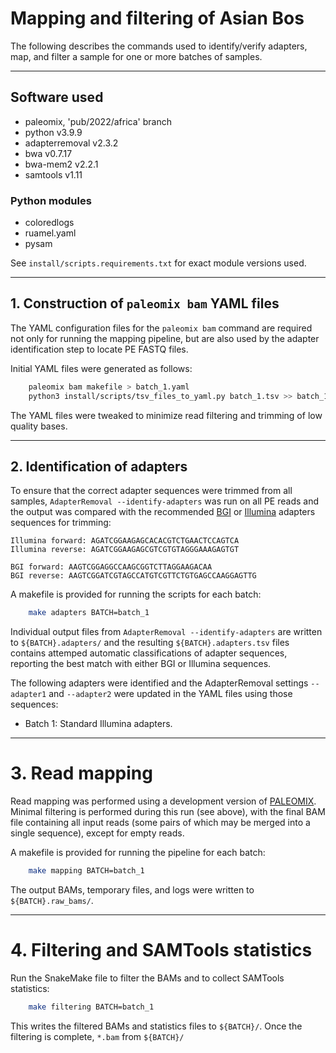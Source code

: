 # Mapping and filtering of Asian Bos

The following describes the commands used to identify/verify adapters, map, and filter a sample for one or more batches of samples.

----------------------------------------------------------------------------------------

## Software used

 * paleomix, 'pub/2022/africa' branch
 * python v3.9.9
 * adapterremoval v2.3.2
 * bwa v0.7.17
 * bwa-mem2 v2.2.1
 * samtools v1.11

### Python modules

 * coloredlogs
 * ruamel.yaml
 * pysam

 See `install/scripts.requirements.txt` for exact module versions used.

----------------------------------------------------------------------------------------

## 1. Construction of `paleomix bam` YAML files

The YAML configuration files for the `paleomix bam` command are required not only for running the mapping pipeline, but are also used by the adapter identification step to locate PE FASTQ files. 

Initial YAML files were generated as follows:

```bash
    paleomix bam makefile > batch_1.yaml
    python3 install/scripts/tsv_files_to_yaml.py batch_1.tsv >> batch_1.yaml
```

The YAML files were tweaked to minimize read filtering and trimming of low quality bases.

----------------------------------------------------------------------------------------

## 2. Identification of adapters

To ensure that the correct adapter sequences were trimmed from all samples, `AdapterRemoval --identify-adapters` was run on all PE reads and the output was compared with the recommended [BGI](https://en.mgi-tech.com/Download/download_file/id/71) or [Illumina](https://emea.support.illumina.com/bulletins/2016/12/what-sequences-do-i-use-for-adapter-trimming.html) adapters sequences for trimming:

    Illumina forward: AGATCGGAAGAGCACACGTCTGAACTCCAGTCA
    Illumina reverse: AGATCGGAAGAGCGTCGTGTAGGGAAAGAGTGT

    BGI forward: AAGTCGGAGGCCAAGCGGTCTTAGGAAGACAA
    BGI reverse: AAGTCGGATCGTAGCCATGTCGTTCTGTGAGCCAAGGAGTTG

A makefile is provided for running the scripts for each batch:

```bash
    make adapters BATCH=batch_1
```

Individual output files from `AdapterRemoval --identify-adapters` are written to `${BATCH}.adapters/` and the resulting `${BATCH}.adapters.tsv` files contains attemped automatic classifications of adapter sequences, reporting the best match with either BGI or Illumina sequences.

The following adapters were identified and the AdapterRemoval settings `--adapter1` and `--adapter2` were updated in the YAML files using those sequences:

 * Batch 1: Standard Illumina adapters.

----------------------------------------------------------------------------------------

# 3. Read mapping

Read mapping was performed using a development version of [PALEOMIX](https://github.com/mikkelschubert/paleomix). Minimal filtering is performed during this run (see above), with the final BAM file containing all input reads (some pairs of which may be merged into a single sequence), except for empty reads.

A makefile is provided for running the pipeline for each batch:

```bash
    make mapping BATCH=batch_1
```

The output BAMs, temporary files, and logs were written to `${BATCH}.raw_bams/`.

---------------------------------------------------------------------------------------

# 4. Filtering and SAMTools statistics

Run the SnakeMake file to filter the BAMs and to collect SAMTools statistics:

```bash
    make filtering BATCH=batch_1
```

This writes the filtered BAMs and statistics files to `${BATCH}/`. Once the filtering is complete, `*.bam` from `${BATCH}/`
